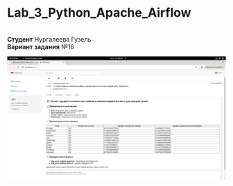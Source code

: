 # Lab_3_Python_Apache_Airflow

<br>**Студент** Нургалеева Гузель
<br>**Вариант задания** №16

![image](img/email.png)


